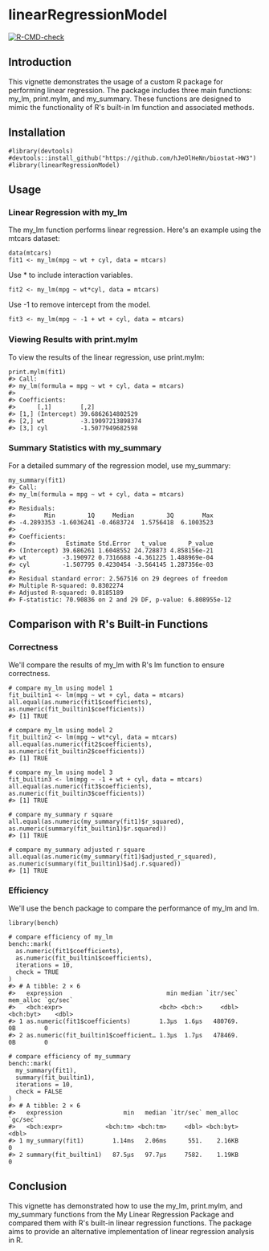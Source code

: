 
# linearRegressionModel

<!-- badges: start -->
[![R-CMD-check](https://github.com/hJeOlHeNn/biostat-HW3/actions/workflows/R-CMD-check.yaml/badge.svg)](https://github.com/hJeOlHeNn/biostat-HW3/actions/workflows/R-CMD-check.yaml)
<!-- badges: end -->

## Introduction

This vignette demonstrates the usage of a custom R package for performing linear regression. The package includes three main functions: my_lm, print.mylm, and my_summary. These functions are designed to mimic the functionality of R's built-in lm function and associated methods.

## Installation

```{r}
#library(devtools)
#devtools::install_github("https://github.com/hJeOlHeNn/biostat-HW3")
#library(linearRegressionModel)
```

## Usage

### Linear Regression with my_lm

The my_lm function performs linear regression. Here's an example using the mtcars dataset:

```{r}
data(mtcars)
fit1 <- my_lm(mpg ~ wt + cyl, data = mtcars)
```

Use * to include interaction variables.

```{r}
fit2 <- my_lm(mpg ~ wt*cyl, data = mtcars)
```

Use -1 to remove intercept from the model.

```{r}
fit3 <- my_lm(mpg ~ -1 + wt + cyl, data = mtcars)
```

### Viewing Results with print.mylm

To view the results of the linear regression, use print.mylm:

```{r}
print.mylm(fit1)
#> Call:
#> my_lm(formula = mpg ~ wt + cyl, data = mtcars)
#> 
#> Coefficients:
#>      [,1]        [,2]             
#> [1,] (Intercept) 39.6862614802529 
#> [2,] wt          -3.19097213898374
#> [3,] cyl         -1.5077949682598
```

### Summary Statistics with my_summary

For a detailed summary of the regression model, use my_summary:

```{r}
my_summary(fit1)
#> Call:
#> my_lm(formula = mpg ~ wt + cyl, data = mtcars)
#> 
#> Residuals:
#>        Min         1Q     Median         3Q        Max 
#> -4.2893353 -1.6036241 -0.4683724  1.5756418  6.1003523 
#> 
#> Coefficients:
#>              Estimate Std.Error   t_value      P_value
#> (Intercept) 39.686261 1.6048552 24.728873 4.858156e-21
#> wt          -3.190972 0.7316688 -4.361225 1.488969e-04
#> cyl         -1.507795 0.4230454 -3.564145 1.287356e-03
#> 
#> Residual standard error: 2.567516 on 29 degrees of freedom
#> Multiple R-squared: 0.8302274 
#> Adjusted R-squared: 0.8185189 
#> F-statistic: 70.90836 on 2 and 29 DF, p-value: 6.808955e-12
```

## Comparison with R's Built-in Functions

### Correctness

We'll compare the results of my_lm with R's lm function to ensure correctness.

```{r}
# compare my_lm using model 1
fit_builtin1 <- lm(mpg ~ wt + cyl, data = mtcars)
all.equal(as.numeric(fit1$coefficients), as.numeric(fit_builtin1$coefficients))
#> [1] TRUE

# compare my_lm using model 2
fit_builtin2 <- lm(mpg ~ wt*cyl, data = mtcars)
all.equal(as.numeric(fit2$coefficients), as.numeric(fit_builtin2$coefficients))
#> [1] TRUE

# compare my_lm using model 3
fit_builtin3 <- lm(mpg ~ -1 + wt + cyl, data = mtcars)
all.equal(as.numeric(fit3$coefficients), as.numeric(fit_builtin3$coefficients))
#> [1] TRUE

# compare my_summary r square
all.equal(as.numeric(my_summary(fit1)$r_squared), as.numeric(summary(fit_builtin1)$r.squared))
#> [1] TRUE

# compare my_summary adjusted r square
all.equal(as.numeric(my_summary(fit1)$adjusted_r_squared), as.numeric(summary(fit_builtin1)$adj.r.squared))
#> [1] TRUE
```

### Efficiency

We'll use the bench package to compare the performance of my_lm and lm.

```{r}
library(bench)

# compare efficiency of my_lm
bench::mark(
  as.numeric(fit1$coefficients),
  as.numeric(fit_builtin1$coefficients),
  iterations = 10,
  check = TRUE
)
#> # A tibble: 2 × 6
#>   expression                             min median `itr/sec` mem_alloc `gc/sec`
#>   <bch:expr>                           <bch> <bch:>     <dbl> <bch:byt>    <dbl>
#> 1 as.numeric(fit1$coefficients)        1.3µs  1.6µs   480769.        0B        0
#> 2 as.numeric(fit_builtin1$coefficient… 1.3µs  1.7µs   478469.        0B        0

# compare efficiency of my_summary
bench::mark(
  my_summary(fit1),
  summary(fit_builtin1),
  iterations = 10,
  check = FALSE
)
#> # A tibble: 2 × 6
#>   expression                 min   median `itr/sec` mem_alloc `gc/sec`
#>   <bch:expr>            <bch:tm> <bch:tm>     <dbl> <bch:byt>    <dbl>
#> 1 my_summary(fit1)        1.14ms   2.06ms      551.    2.16KB        0
#> 2 summary(fit_builtin1)   87.5µs   97.7µs     7582.    1.19KB        0
```

## Conclusion

This vignette has demonstrated how to use the my_lm, print.mylm, and my_summary functions from the My Linear Regression Package and compared them with R's built-in linear regression functions. The package aims to provide an alternative implementation of linear regression analysis in R.
